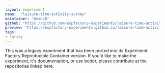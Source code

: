 ```yaml
---
layout: experiment
name:  "leisure-time-activity-survey"
maintainer: "@vsoch"
github: "https://github.com/expfactory-experiments/leisure-time-activity-survey"
preview: "https://expfactory-experiments.github.io/leisure-time-activity-survey"
tags:
- survey
---
```


This was a legacy experiment that has been ported into its Experiment Factory Reproducible Container version. If you'd like to make the experiment, it's documentation, or use better, please contribute at the repositories linked here.
